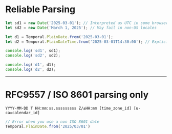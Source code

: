 # Reliable Parsing

```ts {monaco-run} {showOutputAt: '+1'}
let sd1 = new Date('2025-03-01'); // Interpreted as UTC in some browsers, local time in others  
let sd2 = new Date('March 1, 2025'); // May fail in non-US locales 

let d1 = Temporal.PlainDate.from('2025-03-01');
let d2 = Temporal.PlainDateTime.from('2025-03-01T14:30:00'); // Explicit time handling 

console.log('sd1', sd1);
console.log('sd2', sd2);

console.log('d1', d1);
console.log('d2', d2);

```

<!-- 
With the JS date constructor different date formats produce different values. Sometimes it cares about local timezone and sometimes it doesn't. It's also inconsistent between browsers where one format cares about local timezone in one browser and doesn't in another.


That problem doesn't exist in temporal because ...

 -->

---

# RFC9557 / ISO 8601 parsing only

`YYYY-MM-DD T HH:mm:ss.sssssssss Z/±HH:mm [time_zone_id] [u-ca=calendar_id]`

```ts {monaco-run}
// Error when you use a non ISO 8601 date
Temporal.PlainDate.from('2025/03/01') 

```
<!-- 

All Temporal classes can be serialed and deserialized using the format specified in RFC 9557 which is based on ISO 8601.

I'm going to call it ISO 8601 parsing from now on though because it is basically that format but with the addition of micro and nano seconds, timezone information, and calendar information

In practice this means that anything besides the ISO 8601 format will throw an error.

 -->